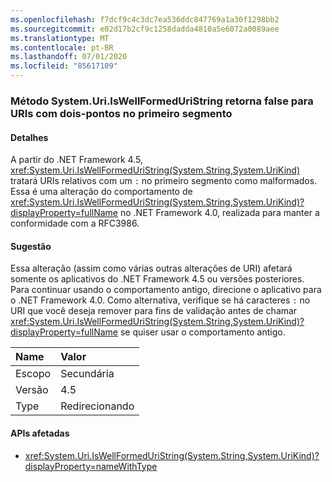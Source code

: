 ```yaml
---
ms.openlocfilehash: f7dcf9c4c3dc7ea536ddc847769a1a30f1298bb2
ms.sourcegitcommit: e02d17b2cf9c1258dadda4810a5e6072a0089aee
ms.translationtype: MT
ms.contentlocale: pt-BR
ms.lasthandoff: 07/01/2020
ms.locfileid: "85617109"
---
```

### <a name="systemuriiswellformeduristring-method-returns-false-for-relative-uris-with-a-colon-char-in-first-segment"></a>Método System.Uri.IsWellFormedUriString retorna false para URIs com dois-pontos no primeiro segmento

#### <a name="details"></a>Detalhes

A partir do .NET Framework 4.5, <xref:System.Uri.IsWellFormedUriString(System.String,System.UriKind)> tratará URIs relativos com um `:` no primeiro segmento como malformados. Essa é uma alteração do comportamento de <xref:System.Uri.IsWellFormedUriString(System.String,System.UriKind)?displayProperty=fullName> no .NET Framework 4.0, realizada para manter a conformidade com a RFC3986.

#### <a name="suggestion"></a>Sugestão

Essa alteração (assim como várias outras alterações de URI) afetará somente os aplicativos do .NET Framework 4.5 ou versões posteriores. Para continuar usando o comportamento antigo, direcione o aplicativo para o .NET Framework 4.0. Como alternativa, verifique se há caracteres `:` no URI que você deseja remover para fins de validação antes de chamar <xref:System.Uri.IsWellFormedUriString(System.String,System.UriKind)?displayProperty=fullName> se quiser usar o comportamento antigo.

| Name    | Valor       |
|:--------|:------------|
| Escopo   | Secundária       |
| Versão | 4.5         |
| Type    | Redirecionando |

#### <a name="affected-apis"></a>APIs afetadas

- <xref:System.Uri.IsWellFormedUriString(System.String,System.UriKind)?displayProperty=nameWithType>

